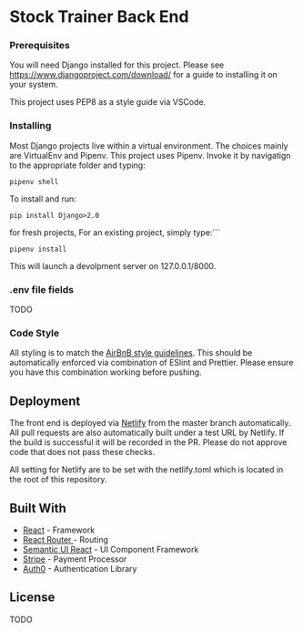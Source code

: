 # Stock Trainer Back End



### Prerequisites

You will need Django installed for this project. Please see https://www.djangoproject.com/download/ for a guide to installing it on your system.

This project uses PEP8 as a style guide via VSCode.

### Installing

Most Django projects live within a virtual environment. The choices mainly are VirtualEnv and Pipenv. This project uses Pipenv. Invoke it by navigatign to the appropriate folder and typing:

```pipenv shell```

To install and run:
```
pip install Django>2.0
```
for fresh projects, For an existing project, simply type:```

```pipenv install```

This will launch a devolpment server on 127.0.0.1/8000.

### .env file fields
TODO 

### Code Style

All styling is to match the [AirBnB style guidelines](https://github.com/airbnb/javascript). This should be automatically enforced via combination of ESlint and Prettier. Please ensure you have this combination working before pushing.

## Deployment

The front end is deployed via [Netlify](https://www.netlify.com/) from the master branch automatically. All pull requests are also automatically built under a test URL by Netlify. If the build is successful it will be recorded in the PR. Please do not approve code that does not pass these checks. 

All setting for Netlify are to be set with the netlify.toml which is located in the root of this repository. 

## Built With

* [React](https://reactjs.org/) - Framework
* [React Router ](https://reacttraining.com/react-router/) - Routing
* [Semantic UI React](https://react.semantic-ui.com/) - UI Component Framework
* [Stripe](https://stripe.com/docs) - Payment Processor
* [Auth0](https://auth0.com/) - Authentication Library

## License

TODO
